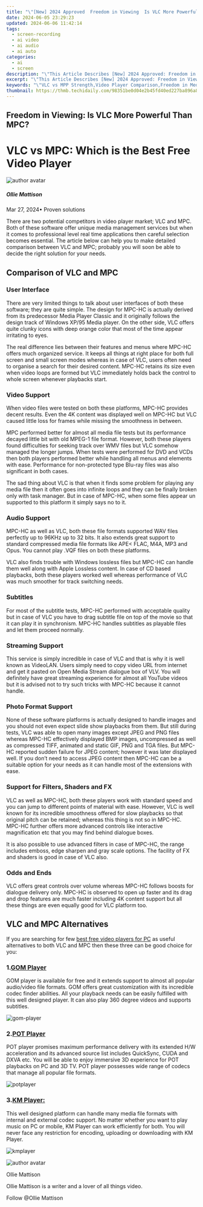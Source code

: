 ```yaml
---
title: "\"[New] 2024 Approved  Freedom in Viewing  Is VLC More Powerful Than MPC?\""
date: 2024-06-05 23:29:23
updated: 2024-06-06 11:42:14
tags: 
  - screen-recording
  - ai video
  - ai audio
  - ai auto
categories: 
  - ai
  - screen
description: "\"This Article Describes [New] 2024 Approved: Freedom in Viewing: Is VLC More Powerful Than MPC?\""
excerpt: "\"This Article Describes [New] 2024 Approved: Freedom in Viewing: Is VLC More Powerful Than MPC?\""
keywords: "\"VLC vs MPP Strength,Video Player Comparison,Freedom in Media Playback,Streaming Content Power,Free VLC Performance,MPEG-Play Quality Test,Open-Source Video Stand\""
thumbnail: https://thmb.techidaily.com/98351be0d04e2b45fd40ed227ba896a84193b786b4aa1a37bd43c93403b74a19.png
---
```


## Freedom in Viewing: Is VLC More Powerful Than MPC?

# VLC vs MPC: Which is the Best Free Video Player

![author avatar](https://images.wondershare.com/filmora/article-images/ollie-mattison.jpg)

##### Ollie Mattison

 Mar 27, 2024• Proven solutions

There are two potential competitors in video player market; VLC and MPC. Both of these software offer unique media management services but when it comes to professional level real time applications then careful selection becomes essential. The article below can help you to make detailed comparison between VLC and MPC; probably you will soon be able to decide the right solution for your needs.

## Comparison of VLC and MPC

### User Interface

There are very limited things to talk about user interfaces of both these software; they are quite simple. The design for MPC-HC is actually derived from its predecessor Media Player Classic and it originally follows the design track of Windows XP/95 Media player. On the other side, VLC offers quite clunky icons with deep orange color that most of the time appear irritating to eyes.

The real difference lies between their features and menus where MPC-HC offers much organized service. It keeps all things at right place for both full screen and small screen modes whereas in case of VLC, users often need to organise a search for their desired content. MPC-HC retains its size even when video loops are formed but VLC immediately holds back the control to whole screen whenever playbacks start.

### Video Support

When video files were tested on both these platforms, MPC-HC provides decent results. Even the 4K content was displayed well on MPC-HC but VLC caused little loss for frames while missing the smoothness in between.

MPC performed better for almost all media file tests but its performance decayed little bit with old MPEG-1 file format. However, both these players found difficulties for seeking track over WMV files but VLC somehow managed the longer jumps. When tests were performed for DVD and VCDs then both players performed better while handling all menus and elements with ease. Performance for non-protected type Blu-ray files was also significant in both cases.

The sad thing about VLC is that when it finds some problem for playing any media file then it often goes into infinite loops and they can be finally broken only with task manager. But in case of MPC-HC, when some files appear un supported to this platform it simply says no to it.

### Audio Support

MPC-HC as well as VLC, both these file formats supported WAV files perfectly up to 96KHz up to 32 bits. It also extends great support to standard compressed media file formats like APE< FLAC, M4A, MP3 and Opus. You cannot play .VQF files on both these platforms.

VLC also finds trouble with Windows lossless files but MPC-HC can handle them well along with Apple Lossless content. In case of CD based playbacks, both these players worked well whereas performance of VLC was much smoother for track switching needs.

### Subtitles

For most of the subtitle tests, MPC-HC performed with acceptable quality but in case of VLC you have to drag subtitle file on top of the movie so that it can play it in synchronism. MPC-HC handles subtitles as playable files and let them proceed normally.

### Streaming Support

This service is simply incredible in case of VLC and that is why it is well known as VideoLAN. Users simply need to copy video URL from internet and get it pasted on Open Media Stream dialogue box of VLV. You will definitely have great streaming experience for almost all YouTube videos but it is advised not to try such tricks with MPC-HC because it cannot handle.

### Photo Format Support

None of these software platforms is actually designed to handle images and you should not even expect slide show playbacks from them. But still during tests, VLC was able to open many images except JPEG and PNG files whereas MPC-HC effectively displayed BMP images, uncompressed as well as compressed TIFF, animated and static GIF, PNG and TGA files. But MPC-HC reported sudden failure for JPEG content; however it was later displayed well. If you don’t need to access JPEG content then MPC-HC can be a suitable option for your needs as it can handle most of the extensions with ease.

### Support for Filters, Shaders and FX

VLC as well as MPC-HC, both these players work with standard speed and you can jump to different points of material with ease. However, VLC is well known for its incredible smoothness offered for slow playbacks so that original pitch can be retained; whereas this thing is not so in MPC-HC. MPC-HC further offers more advanced controls like interactive magnification etc that you may find behind dialogue boxes.

It is also possible to use advanced filters in case of MPC-HC, the range includes emboss, edge sharpen and gray scale options. The facility of FX and shaders is good in case of VLC also.

### Odds and Ends

VLC offers great controls over volume whereas MPC-HC follows boosts for dialogue delivery only. MPC-HC is observed to open up faster and its drag and drop features are much faster including 4K content support but all these things are even equally good for VLC platform too.

## VLC and MPC Alternatives

If you are searching for few [best free video players for PC](https://tools.techidaily.com/wondershare/filmora/download/) as useful alternatives to both VLC and MPC then these three can be good choice for you:

### 1.[GOM Player](https://www.gomlab.com/)

GOM player is available for free and it extends support to almost all popular audio/video file formats. GOM offers great customization with its incredible codec finder abilities. All your playback needs can be easily fulfilled with this well designed player. It can also play 360 degree videos and supports subtitles.

![gom-player ](https://images.wondershare.com/filmora/article-images/gom-player.jpg)

### 2.[POT Player](https://potplayer.daum.net/)

POT player promises maximum performance delivery with its extended H/W acceleration and its advanced source list includes QuickSync, CUDA and DXVA etc. You will be able to enjoy immersive 3D experience for POT playbacks on PC and 3D TV. POT player possesses wide range of codecs that manage all popular file formats.

![potplayer ](https://images.wondershare.com/filmora/article-images/potplayer.jpg)

### 3.[KM Player:](http://www.kmplayer.com/)

This well designed platform can handle many media file formats with internal and external codec support. No matter whether you want to play music on PC or mobile, KM Player can work efficiently for both. You will never face any restriction for encoding, uploading or downloading with KM Player.

![ kmplayer](https://images.wondershare.com/filmora/article-images/kmplayer.jpg)

![author avatar](https://images.wondershare.com/filmora/article-images/ollie-mattison.jpg)

Ollie Mattison

Ollie Mattison is a writer and a lover of all things video.

Follow @Ollie Mattison


<ins class="adsbygoogle"
     style="display:block"
     data-ad-format="autorelaxed"
     data-ad-client="ca-pub-7571918770474297"
     data-ad-slot="1223367746"></ins>



<ins class="adsbygoogle"
     style="display:block"
     data-ad-client="ca-pub-7571918770474297"
     data-ad-slot="8358498916"
     data-ad-format="auto"
     data-full-width-responsive="true"></ins>


